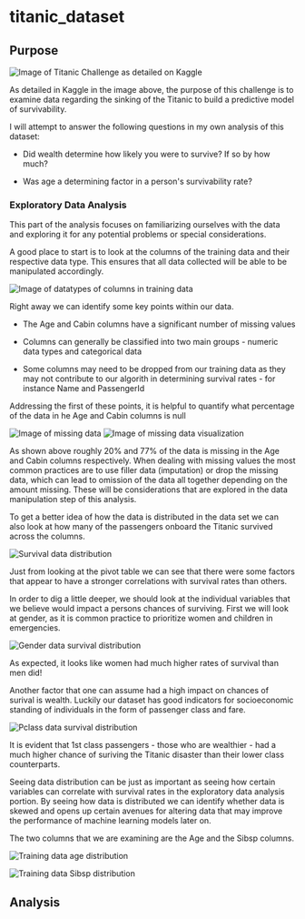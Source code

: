 # titanic_dataset

## Purpose

![Image of Titanic Challenge as detailed on Kaggle](Images/titanic_purpose.PNG)

As detailed in Kaggle in the image above, the purpose of this challenge is to examine data regarding the sinking of the Titanic to build a predictive model of survivability.

I will attempt to answer the following questions in my own analysis of this dataset:

- Did wealth determine how likely you were to survive? If so by how much?

- Was age a determining factor in a person's survivability rate?

### **Exploratory Data Analysis**

This part of the analysis focuses on familiarizing ourselves with the data and exploring it for any potential problems or special considerations.

A good place to start is to look at the columns of the training data and their respective data type. This ensures that all data collected will be able to be manipulated accordingly.

![Image of datatypes of columns in training data](Images/training_data_datatypes.PNG)

Right away we can identify some key points within our data.

- The Age and Cabin columns have a significant number of missing values

- Columns can generally be classified into two main groups - numeric data types and categorical data

- Some columns may need to be dropped from our training data as they may not contribute to our algorith in determining survival rates - for instance Name and PassengerId

Addressing the first of these points, it is helpful to quantify what percentage of the data in he Age and Cabin columns is null

![Image of missing data](Images/training_data_percent_missing.PNG) ![Image of missing data visualization](Images/training_data_percent_missing_viz.PNG)

As shown above roughly 20% and 77% of the data is missing in the Age and Cabin columns respectively. When dealing with missing values the most common practices are to use filler data (imputation) or drop the missing data, which can lead to omission of the data all together depending on the amount missing. These will be considerations that are explored in the data manipulation step of this analysis.

To get a better idea of how the data is distributed in the data set we can also look at how many of the passengers onboard the Titanic survived across the columns. 

![Survival data distribution](Images/training_data_survived_distribution.PNG)

Just from looking at the pivot table we can see that there were some factors that appear to have a stronger correlations with survival rates than others.

In order to dig a little deeper, we should look at the individual variables that we believe would impact a persons chances of surviving. First we will look at gender, as it is common practice to prioritize women and children in emergencies.

![Gender data survival distribution](Images/training_data_gender_distribution.PNG)

As expected, it looks like women had much higher rates of survival than men did!

Another factor that one can assume had a high impact on chances of surival is wealth. Luckily our dataset has good indicators for socioeconomic standing of individuals in the form of passenger class and fare.

![Pclass data survival distribution](Images/training_data_pclass_distribution.PNG)

It is evident that 1st class passengers - those who are wealthier - had a much higher chance of suriving the Titanic disaster than their lower class counterparts.

Seeing data distribution can be just as important as seeing how certain variables can correlate with survival rates in the exploratory data analysis portion. By seeing how data is distributed we can identify whether data is skewed and opens up certain avenues for altering data that may improve the performance of machine learning models later on.

The two columns that we are examining are the Age and the Sibsp columns.

![Training data age distribution](Images/training_data_age_distribution.PNG)

![Training data Sibsp distribution](Images/training_data_sibsp_distribution.PNG)


## Analysis